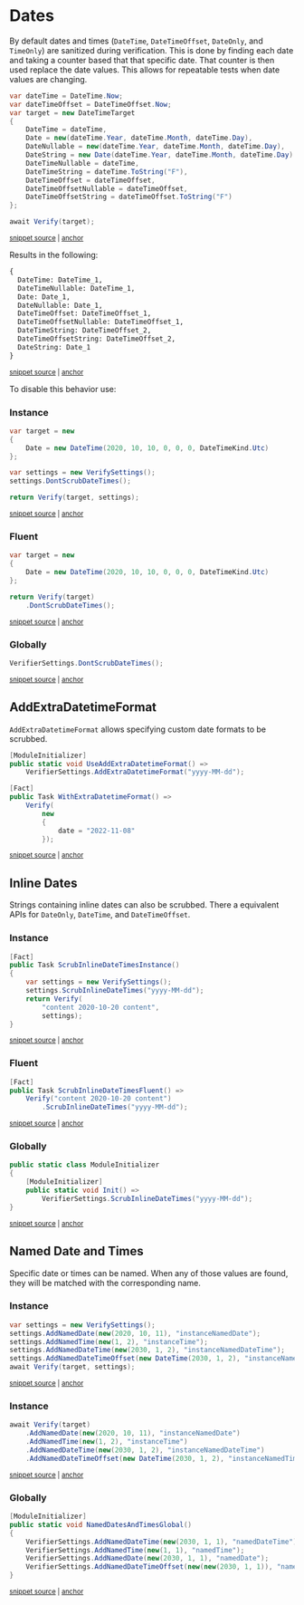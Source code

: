 <!--
GENERATED FILE - DO NOT EDIT
This file was generated by [MarkdownSnippets](https://github.com/SimonCropp/MarkdownSnippets).
Source File: /docs/mdsource/dates.source.md
To change this file edit the source file and then run MarkdownSnippets.
-->

# Dates


By default dates and times (`DateTime`, `DateTimeOffset`, `DateOnly`, and `TimeOnly`) are sanitized during verification. This is done by finding each date and taking a counter based that that specific date. That counter is then used replace the date values. This allows for repeatable tests when date values are changing.

<!-- snippet: Date -->
<a id='snippet-date'></a>
```cs
var dateTime = DateTime.Now;
var dateTimeOffset = DateTimeOffset.Now;
var target = new DateTimeTarget
{
    DateTime = dateTime,
    Date = new(dateTime.Year, dateTime.Month, dateTime.Day),
    DateNullable = new(dateTime.Year, dateTime.Month, dateTime.Day),
    DateString = new Date(dateTime.Year, dateTime.Month, dateTime.Day).ToString(),
    DateTimeNullable = dateTime,
    DateTimeString = dateTime.ToString("F"),
    DateTimeOffset = dateTimeOffset,
    DateTimeOffsetNullable = dateTimeOffset,
    DateTimeOffsetString = dateTimeOffset.ToString("F")
};

await Verify(target);
```
<sup><a href='/src/Verify.Tests/Serialization/SerializationTests.cs#L989-L1008' title='Snippet source file'>snippet source</a> | <a href='#snippet-date' title='Start of snippet'>anchor</a></sup>
<!-- endSnippet -->

Results in the following:

<!-- snippet: SerializationTests.ShouldReUseDatetime.verified.txt -->
<a id='snippet-SerializationTests.ShouldReUseDatetime.verified.txt'></a>
```txt
{
  DateTime: DateTime_1,
  DateTimeNullable: DateTime_1,
  Date: Date_1,
  DateNullable: Date_1,
  DateTimeOffset: DateTimeOffset_1,
  DateTimeOffsetNullable: DateTimeOffset_1,
  DateTimeString: DateTimeOffset_2,
  DateTimeOffsetString: DateTimeOffset_2,
  DateString: Date_1
}
```
<sup><a href='/src/Verify.Tests/Serialization/SerializationTests.ShouldReUseDatetime.verified.txt#L1-L11' title='Snippet source file'>snippet source</a> | <a href='#snippet-SerializationTests.ShouldReUseDatetime.verified.txt' title='Start of snippet'>anchor</a></sup>
<!-- endSnippet -->

To disable this behavior use:


### Instance

<!-- snippet: DontScrubDateTimes -->
<a id='snippet-dontscrubdatetimes'></a>
```cs
var target = new
{
    Date = new DateTime(2020, 10, 10, 0, 0, 0, DateTimeKind.Utc)
};

var settings = new VerifySettings();
settings.DontScrubDateTimes();

return Verify(target, settings);
```
<sup><a href='/src/Verify.Tests/Serialization/SerializationTests.cs#L1598-L1610' title='Snippet source file'>snippet source</a> | <a href='#snippet-dontscrubdatetimes' title='Start of snippet'>anchor</a></sup>
<!-- endSnippet -->


### Fluent

<!-- snippet: DontScrubDateTimesFluent -->
<a id='snippet-dontscrubdatetimesfluent'></a>
```cs
var target = new
{
    Date = new DateTime(2020, 10, 10, 0, 0, 0, DateTimeKind.Utc)
};

return Verify(target)
    .DontScrubDateTimes();
```
<sup><a href='/src/Verify.Tests/Serialization/SerializationTests.cs#L1616-L1626' title='Snippet source file'>snippet source</a> | <a href='#snippet-dontscrubdatetimesfluent' title='Start of snippet'>anchor</a></sup>
<!-- endSnippet -->


### Globally

<!-- snippet: DontScrubDateTimesGlobal -->
<a id='snippet-dontscrubdatetimesglobal'></a>
```cs
VerifierSettings.DontScrubDateTimes();
```
<sup><a href='/src/Verify.Tests/Serialization/SerializationTests.cs#L1633-L1637' title='Snippet source file'>snippet source</a> | <a href='#snippet-dontscrubdatetimesglobal' title='Start of snippet'>anchor</a></sup>
<!-- endSnippet -->


## AddExtraDatetimeFormat

`AddExtraDatetimeFormat` allows specifying custom date formats to be scrubbed.

<!-- snippet: AddExtraDatetimeFormat -->
<a id='snippet-addextradatetimeformat'></a>
```cs
[ModuleInitializer]
public static void UseAddExtraDatetimeFormat() =>
    VerifierSettings.AddExtraDatetimeFormat("yyyy-MM-dd");

[Fact]
public Task WithExtraDatetimeFormat() =>
    Verify(
        new
        {
            date = "2022-11-08"
        });
```
<sup><a href='/src/Verify.Tests/Serialization/SerializationTests.cs#L147-L161' title='Snippet source file'>snippet source</a> | <a href='#snippet-addextradatetimeformat' title='Start of snippet'>anchor</a></sup>
<!-- endSnippet -->


## Inline Dates

Strings containing inline dates can also be scrubbed. There a equivalent APIs for `DateOnly`, `DateTime`, and `DateTimeOffset`.


### Instance

<!-- snippet: ScrubInlineDateTimesInstance -->
<a id='snippet-scrubinlinedatetimesinstance'></a>
```cs
[Fact]
public Task ScrubInlineDateTimesInstance()
{
    var settings = new VerifySettings();
    settings.ScrubInlineDateTimes("yyyy-MM-dd");
    return Verify(
        "content 2020-10-20 content",
        settings);
}
```
<sup><a href='/src/Verify.Tests/Serialization/SerializationTests.cs#L1568-L1580' title='Snippet source file'>snippet source</a> | <a href='#snippet-scrubinlinedatetimesinstance' title='Start of snippet'>anchor</a></sup>
<!-- endSnippet -->


### Fluent

<!-- snippet: ScrubInlineDateTimesFluent -->
<a id='snippet-scrubinlinedatetimesfluent'></a>
```cs
[Fact]
public Task ScrubInlineDateTimesFluent() =>
    Verify("content 2020-10-20 content")
        .ScrubInlineDateTimes("yyyy-MM-dd");
```
<sup><a href='/src/Verify.Tests/Serialization/SerializationTests.cs#L1559-L1566' title='Snippet source file'>snippet source</a> | <a href='#snippet-scrubinlinedatetimesfluent' title='Start of snippet'>anchor</a></sup>
<!-- endSnippet -->


### Globally

<!-- snippet: ScrubInlineDateTimesGlobal -->
<a id='snippet-scrubinlinedatetimesglobal'></a>
```cs
public static class ModuleInitializer
{
    [ModuleInitializer]
    public static void Init() =>
        VerifierSettings.ScrubInlineDateTimes("yyyy-MM-dd");
}
```
<sup><a href='/src/Verify.Tests/Serialization/SerializationTests.cs#L1547-L1556' title='Snippet source file'>snippet source</a> | <a href='#snippet-scrubinlinedatetimesglobal' title='Start of snippet'>anchor</a></sup>
<!-- endSnippet -->


## Named Date and Times

Specific date or times can be named. When any of those values are found, they will be matched with the corresponding name.


### Instance

<!-- snippet: NamedDatesAndTimesInstance -->
<a id='snippet-nameddatesandtimesinstance'></a>
```cs
var settings = new VerifySettings();
settings.AddNamedDate(new(2020, 10, 11), "instanceNamedDate");
settings.AddNamedTime(new(1, 2), "instanceTime");
settings.AddNamedDateTime(new(2030, 1, 2), "instanceNamedDateTime");
settings.AddNamedDateTimeOffset(new DateTime(2030, 1, 2), "instanceNamedTimeOffset");
await Verify(target, settings);
```
<sup><a href='/src/Verify.Tests/Serialization/SerializationTests.cs#L1170-L1179' title='Snippet source file'>snippet source</a> | <a href='#snippet-nameddatesandtimesinstance' title='Start of snippet'>anchor</a></sup>
<!-- endSnippet -->


### Instance

<!-- snippet: NamedDatesAndTimesFluent -->
<a id='snippet-nameddatesandtimesfluent'></a>
```cs
await Verify(target)
    .AddNamedDate(new(2020, 10, 11), "instanceNamedDate")
    .AddNamedTime(new(1, 2), "instanceTime")
    .AddNamedDateTime(new(2030, 1, 2), "instanceNamedDateTime")
    .AddNamedDateTimeOffset(new DateTime(2030, 1, 2), "instanceNamedTimeOffset");
```
<sup><a href='/src/Verify.Tests/Serialization/SerializationTests.cs#L1128-L1136' title='Snippet source file'>snippet source</a> | <a href='#snippet-nameddatesandtimesfluent' title='Start of snippet'>anchor</a></sup>
<!-- endSnippet -->


### Globally

<!-- snippet: NamedDatesAndTimesGlobal -->
<a id='snippet-nameddatesandtimesglobal'></a>
```cs
[ModuleInitializer]
public static void NamedDatesAndTimesGlobal()
{
    VerifierSettings.AddNamedDateTime(new(2030, 1, 1), "namedDateTime");
    VerifierSettings.AddNamedTime(new(1, 1), "namedTime");
    VerifierSettings.AddNamedDate(new(2030, 1, 1), "namedDate");
    VerifierSettings.AddNamedDateTimeOffset(new(new(2030, 1, 1)), "namedDateTimeOffset");
}
```
<sup><a href='/src/Verify.Tests/Serialization/SerializationTests.cs#L1083-L1094' title='Snippet source file'>snippet source</a> | <a href='#snippet-nameddatesandtimesglobal' title='Start of snippet'>anchor</a></sup>
<!-- endSnippet -->
